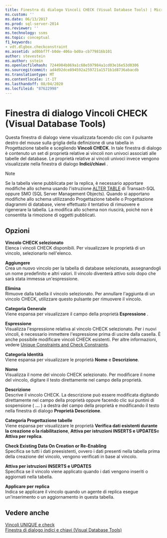 ```yaml
---
title: Finestra di dialogo Vincoli CHECK (Visual Database Tools) | Microsoft Docs
ms.custom: ''
ms.date: 06/13/2017
ms.prod: sql-server-2014
ms.reviewer: ''
ms.technology: ssms
ms.topic: conceptual
f1_keywords:
- vdt.dlgbox.checkconstraint
ms.assetid: ad0bbf7f-b0de-406a-bd0a-cb779816b101
author: stevestein
ms.author: sstein
ms.openlocfilehash: 7244984b869a1c68e597984a1cd03e16e53d0306
ms.sourcegitcommit: ad4d92dce894592a259721a1571b1d8736abacdb
ms.translationtype: MT
ms.contentlocale: it-IT
ms.lasthandoff: 08/04/2020
ms.locfileid: "87622998"
---
```

# <a name="check-constraint-dialog-box-visual-database-tools"></a>Finestra di dialogo Vincoli CHECK (Visual Database Tools)
  Questa finestra di dialogo viene visualizzata facendo clic con il pulsante destro del mouse sulla griglia della definizione di una tabella in Progettazione tabelle e scegliendo **Vincoli CHECK**. In tale finestra di dialogo è contenuto un set di proprietà relative ai vincoli non univoci associati alle tabelle del database. Le proprietà relative ai vincoli univoci invece vengono visualizzate nella finestra di dialogo **Indici/chiavi** .  
  
> [!NOTE]  
>  Se la tabella viene pubblicata per la replica, è necessario apportare modifiche allo schema usando l'istruzione [ALTER TABLE](/sql/t-sql/statements/alter-table-transact-sql) di Transact-SQL oppure SMO (SQL Server Management Objects). Quando si apportano modifiche allo schema utilizzando Progettazione tabelle o Progettazione diagrammi di database, viene effettuato il tentativo di rimuovere e rigenerare la tabella. La modifica allo schema non riuscirà, poiché non è consentita la rimozione di oggetti pubblicati.  
  
## <a name="options"></a>Opzioni  
 **Vincolo CHECK selezionato**  
 Elenca i vincoli CHECK disponibili. Per visualizzare le proprietà di un vincolo, selezionarlo nell'elenco.  
  
 **Aggiungere**  
 Crea un nuovo vincolo per la tabella di database selezionata, assegnandogli un nome predefinito e altri valori. Il vincolo diventerà attivo solo dopo che sarà stata immessa un'espressione.  
  
 **Elimina**  
 Rimuove dalla tabella il vincolo selezionato. Per annullare l'aggiunta di un vincolo CHECK, utilizzare questo pulsante per rimuovere il vincolo.  
  
 **Categoria Generale**  
 Viene espansa per visualizzare il campo della proprietà **Espressione** .  
  
 **Espressione**  
 Visualizza l'espressione relativa al vincolo CHECK selezionato. Per i nuovi vincoli, è necessario immettere l'espressione prima di uscire dalla casella. È anche possibile modificare vincoli CHECK esistenti. Per altre informazioni, vedere [Unique Constraints and Check Constraints](../../relational-databases/tables/unique-constraints-and-check-constraints.md).  
  
 **Categoria Identità**  
 Viene espansa per visualizzare le proprietà **Nome** e **Descrizione**.  
  
 **Nome**  
 Visualizza il nome del vincolo CHECK selezionato. Per modificare il nome del vincolo, digitare il testo direttamente nel campo della proprietà.  
  
 **Descrizione**  
 Descrive il vincolo CHECK. La descrizione può essere modificata digitando direttamente nel campo della proprietà oppure facendo clic sui puntini di sospensione ( **...** ) a destra del campo della proprietà e modificando il testo nella finestra di dialogo **Proprietà Descrizione**.  
  
 **Categoria Progettazione tabelle**  
 Viene espansa per visualizzare le proprietà **Verifica dati esistenti durante la creazione o la riabilitazione**, **Attiva per istruzioni INSERTS e UPDATES**e **Attiva per replica**.  
  
 **Check Existing Data On Creation or Re-Enabling**  
 Specifica se tutti i dati preesistenti, ovvero i dati presenti nella tabella prima della creazione del vincolo, vengono verificati in base al vincolo.  
  
 **Attiva per istruzioni INSERTS e UPDATES**  
 Specifica se il vincolo viene applicato quando i dati vengono inseriti o aggiornati nella tabella.  
  
 **Applicare per replica**  
 Indica se applicare il vincolo quando un agente di replica esegue un'inserimento o un aggiornamento in questa tabella.  
  
## <a name="see-also"></a>Vedere anche  
 [Vincoli UNIQUE e check](../../relational-databases/tables/unique-constraints-and-check-constraints.md)   
 [Finestra di dialogo indici e chiavi &#40;Visual Database Tools&#41;](visual-database-tools.md)  
  
  
